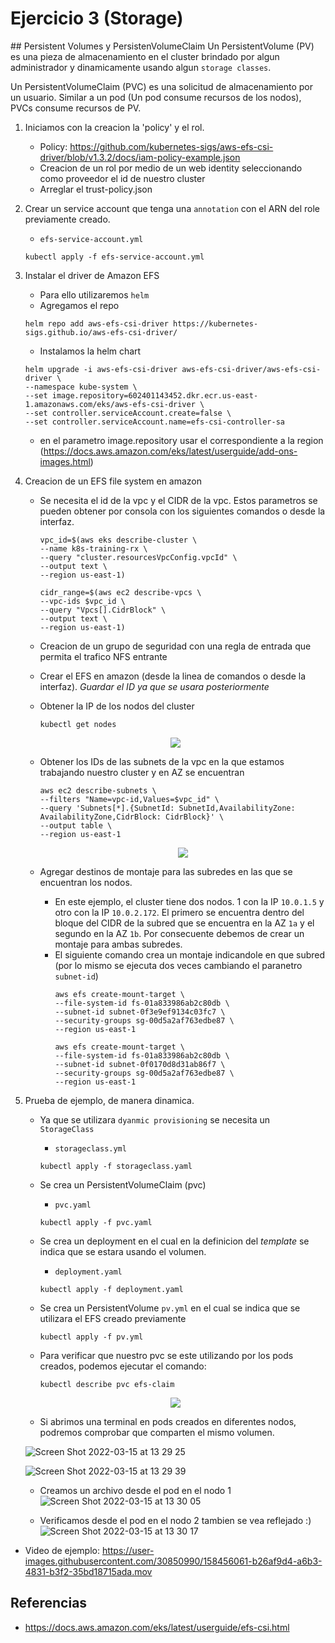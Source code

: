 # Ejercicio 3 (Storage)

## Persistent Volumes y PersistenVolumeClaim
Un PersistentVolume (PV) es una pieza de almacenamiento en el cluster brindado por algun administrador y dinamicamente usando algun `storage classes`. 

Un PersistentVolumeClaim (PVC) es una solicitud de almacenamiento por un usuario. Similar a un pod (Un pod consume recursos de los nodos), PVCs consume recursos de PV.

1. Iniciamos con la creacion la 'policy' y el rol.
    - Policy: https://github.com/kubernetes-sigs/aws-efs-csi-driver/blob/v1.3.2/docs/iam-policy-example.json
    - Creacion de un rol por medio de un web identity seleccionando como proveedor el id de nuestro cluster
    - Arreglar el trust-policy.json

2. Crear un service account que tenga una `annotation` con el ARN del role previamente creado. 
    - `efs-service-account.yml`
    ```
    kubectl apply -f efs-service-account.yml
    ```

3. Instalar el driver de Amazon EFS
    - Para ello utilizaremos `helm`
    - Agregamos el repo
    ```
    helm repo add aws-efs-csi-driver https://kubernetes-sigs.github.io/aws-efs-csi-driver/
    ```
    - Instalamos la helm chart 
    ```
    helm upgrade -i aws-efs-csi-driver aws-efs-csi-driver/aws-efs-csi-driver \
    --namespace kube-system \
    --set image.repository=602401143452.dkr.ecr.us-east-1.amazonaws.com/eks/aws-efs-csi-driver \
    --set controller.serviceAccount.create=false \
    --set controller.serviceAccount.name=efs-csi-controller-sa
    ```
    * en el parametro image.repository usar el correspondiente a la region (https://docs.aws.amazon.com/eks/latest/userguide/add-ons-images.html)

4. Creacion de un EFS file system en amazon
    - Se necesita el id de la vpc y el CIDR de la vpc. Estos parametros se pueden obtener por consola con los siguientes comandos o desde la interfaz.
        ```
        vpc_id=$(aws eks describe-cluster \
        --name k8s-training-rx \
        --query "cluster.resourcesVpcConfig.vpcId" \
        --output text \
        --region us-east-1)
        ```

        ```
        cidr_range=$(aws ec2 describe-vpcs \
        --vpc-ids $vpc_id \
        --query "Vpcs[].CidrBlock" \
        --output text \
        --region us-east-1)
        ```
    - Creacion de un grupo de seguridad con una regla de entrada que permita el trafico NFS entrante 

    - Crear el EFS en amazon (desde la linea de comandos o desde la interfaz). *Guardar el ID ya que se usara posteriormente*

    - Obtener la IP de los nodos del cluster
        ```
        kubectl get nodes
        ```
    <p align="center">
        <img src="https://user-images.githubusercontent.com/30850990/158442329-2d1fc004-6291-402d-9cb8-5205324ef4f6.png">
    </p>

    - Obtener los IDs de las subnets de la vpc en la que estamos trabajando nuestro cluster y en AZ se encuentran
        ```
        aws ec2 describe-subnets \
        --filters "Name=vpc-id,Values=$vpc_id" \
        --query 'Subnets[*].{SubnetId: SubnetId,AvailabilityZone: AvailabilityZone,CidrBlock: CidrBlock}' \
        --output table \
        --region us-east-1
        ```
        <p align="center">
            <img src="https://user-images.githubusercontent.com/30850990/158442681-1b5e3198-ceb9-4995-9039-cc02f96b3aee.png">
        </p>

    - Agregar destinos de montaje para las subredes en las que se encuentran los nodos.
        - En este ejemplo, el cluster tiene dos nodos. 1 con la IP `10.0.1.5` y otro con la IP `10.0.2.172`. El primero se encuentra dentro del bloque del CIDR de la subred que se encuentra en la AZ `1a` y el segundo en la AZ `1b`. Por consecuente debemos de crear un montaje para ambas subredes.
        - El siguiente comando crea un montaje indicandole en que subred (por lo mismo se ejecuta dos veces cambiando el paranetro `subnet-id`)
            ```
            aws efs create-mount-target \
            --file-system-id fs-01a833986ab2c80db \
            --subnet-id subnet-0f3e9ef9134c03fc7 \
            --security-groups sg-00d5a2af763edbe87 \
            --region us-east-1

            aws efs create-mount-target \
            --file-system-id fs-01a833986ab2c80db \
            --subnet-id subnet-0f0170d8d31ab86f7 \
            --security-groups sg-00d5a2af763edbe87 \
            --region us-east-1
            ```

5. Prueba de ejemplo, de manera dinamica.
    - Ya que se utilizara `dyanmic provisioning` se necesita un `StorageClass`
        - `storageclass.yml`
        ```
        kubectl apply -f storageclass.yaml
        ```
    - Se crea un PersistentVolumeClaim (pvc) 
        - `pvc.yaml`
        ```
        kubectl apply -f pvc.yaml
        ```
    - Se crea un deployment en el cual en la definicion del *template* se indica que se estara usando el volumen.
        - `deployment.yaml`
        ```
        kubectl apply -f deployment.yaml
        ```  

    - Se crea un PersistentVolume `pv.yml` en el cual se indica que se utilizara el EFS creado previamente
        ```
        kubectl apply -f pv.yml
        ```

    - Para verificar que nuestro pvc se este utilizando por los pods creados, podemos ejecutar el comando:
        ```
        kubectl describe pvc efs-claim
        ```
    <p align="center">
        <img src="https://user-images.githubusercontent.com/30850990/158451242-f98ad05e-49cc-499d-ba55-1ba36c7f537a.png">
    </p>

    - Si abrimos una terminal en pods creados en diferentes nodos, podremos comprobar que comparten el mismo volumen.

    ![Screen Shot 2022-03-15 at 13 29 25](https://user-images.githubusercontent.com/30850990/158456635-81dbb63d-13ab-47fc-9f06-c797b67fae5e.png)

    ![Screen Shot 2022-03-15 at 13 29 39](https://user-images.githubusercontent.com/30850990/158456642-b323a56e-460c-4807-8b45-cc658b335258.png)

    - Creamos un archivo desde el pod en el nodo 1
    ![Screen Shot 2022-03-15 at 13 30 05](https://user-images.githubusercontent.com/30850990/158456648-09045f7c-092c-40be-87cd-833b36d40517.png)

    - Verificamos desde el pod en el nodo 2 tambien se vea reflejado :) 
    ![Screen Shot 2022-03-15 at 13 30 17](https://user-images.githubusercontent.com/30850990/158456655-62915c14-1778-4552-a33b-117479d1a12d.png)

- Video de ejemplo:
https://user-images.githubusercontent.com/30850990/158456061-b26af9d4-a6b3-4831-b3f2-35bd18715ada.mov

## Referencias
- https://docs.aws.amazon.com/eks/latest/userguide/efs-csi.html